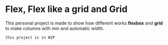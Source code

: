 # Flex, Flex like a grid and Grid
This personal project is made to show how different works **flexbox** and **grid** to make columns with min and automatic width.

`this project is in WIP`